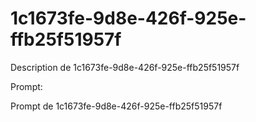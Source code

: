 # 1c1673fe-9d8e-426f-925e-ffb25f51957f

Description de 1c1673fe-9d8e-426f-925e-ffb25f51957f

Prompt:

Prompt de 1c1673fe-9d8e-426f-925e-ffb25f51957f